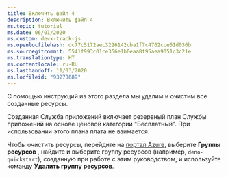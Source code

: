 ```yaml
---
title: Включить файл 4
description: Включить файл 4
ms.topic: tutorial
ms.date: 06/01/2020
ms.custom: devx-track-js
ms.openlocfilehash: dc77c5172aec3226142cba1f7c4762cce51d036b
ms.sourcegitcommit: 5541f993c01ce356e1b0eaa8f95aea9051c3c21e
ms.translationtype: HT
ms.contentlocale: ru-RU
ms.lasthandoff: 11/03/2020
ms.locfileid: "93278689"
---
```

С помощью инструкций из этого раздела мы удалим и очистим все созданные ресурсы.

Созданная Служба приложений включает резервный план Службы приложений на основе ценовой категории "Бесплатный". При использовании этого плана плата не взимается.

Чтобы очистить ресурсы, перейдите на [портал Azure](https://portal.azure.com), выберите **Группы ресурсов** , найдите и выберите группу ресурсов (например, `deno-quickstart`), созданную при работе с этим руководством, и используйте команду **Удалить группу ресурсов**.
